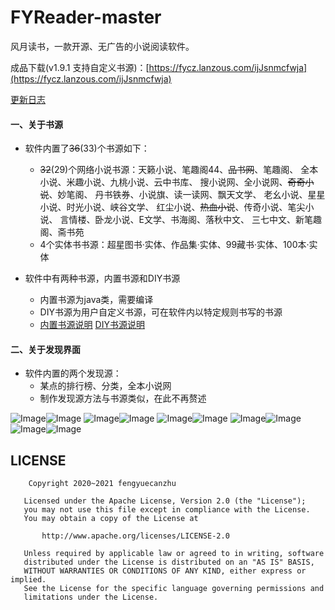 # FYReader-master

风月读书，一款开源、无广告的小说阅读软件。

成品下载(v1.9.1 支持自定义书源)：[https://fycz.lanzous.com/ijJsnmcfwja](https://fycz.lanzous.com/ijJsnmcfwja)

[更新日志](./app/src/main/assets/updatelog.fy)

#### 一、关于书源

* 软件内置了~~36~~(33)个书源如下：

  * ~~32~~(29)个网络小说书源：天籁小说、笔趣阁44、~~品书网~~、笔趣阁、
        全本小说、米趣小说、九桃小说、云中书库、
        搜小说网、全小说网、~~奇奇小说~~、妙笔阁、
        丹书铁券、小说旗、读一读网、飘天文学、
        老幺小说、星星小说、时光小说、峡谷文学、
        红尘小说、~~热血小说~~、传奇小说、笔尖小说、
        言情楼、卧龙小说、E文学、书海阁、落秋中文、
        三七中文、新笔趣阁、斋书苑
  * 4个实体书书源：超星图书·实体、作品集·实体、99藏书·实体、100本·实体

* 软件中有两种书源，内置书源和DIY书源
  * 内置书源为java类，需要编译
  * DIY书源为用户自定义书源，可在软件内以特定规则书写的书源
  * [内置书源说明](./source/LocalSource.md)  [DIY书源说明](./source/DIYSource.md)

#### 二、关于发现界面

* 软件内置的两个发现源：
  * 某点的排行榜、分类，全本小说网
  * 制作发现源方法与书源类似，在此不再赘述

![Image](./img/1.png)![Image](./img/2.png)
![Image](./img/3.png)![Image](./img/4.png)
![Image](./img/10.png)![Image](./img/5.png)
![Image](./img/6.png)![Image](./img/7.png)
![Image](./img/8.png)![Image](./img/9.png)

## LICENSE
```
    Copyright 2020~2021 fengyuecanzhu

   Licensed under the Apache License, Version 2.0 (the "License");
   you may not use this file except in compliance with the License.
   You may obtain a copy of the License at

       http://www.apache.org/licenses/LICENSE-2.0

   Unless required by applicable law or agreed to in writing, software
   distributed under the License is distributed on an "AS IS" BASIS,
   WITHOUT WARRANTIES OR CONDITIONS OF ANY KIND, either express or implied.
   See the License for the specific language governing permissions and
   limitations under the License.
```
